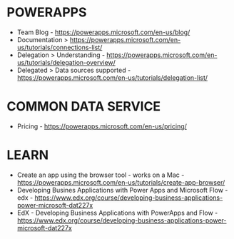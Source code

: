 # POWERAPPS
* Team Blog - https://powerapps.microsoft.com/en-us/blog/
* Documentation > https://powerapps.microsoft.com/en-us/tutorials/connections-list/
* Delegation > Understanding - https://powerapps.microsoft.com/en-us/tutorials/delegation-overview/
* Delegated > Data sources supported - https://powerapps.microsoft.com/en-us/tutorials/delegation-list/

# COMMON DATA SERVICE
* Pricing - https://powerapps.microsoft.com/en-us/pricing/

# LEARN
* Create an app using the browser tool - works on a Mac - https://powerapps.microsoft.com/en-us/tutorials/create-app-browser/ 
* Developing Busines Applications with Power Apps and Microsoft Flow - edx - https://www.edx.org/course/developing-business-applications-power-microsoft-dat227x
* EdX - Developing Business Applications with PowerApps and Flow - https://www.edx.org/course/developing-business-applications-power-microsoft-dat227x
